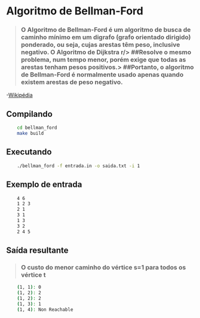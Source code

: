 # Algoritmo de Bellman-Ford
>### O Algoritmo de Bellman-Ford é um algoritmo de busca de caminho mínimo em um digrafo (grafo orientado dirigido) ponderado, ou seja, cujas arestas têm peso, inclusive negativo. O Algoritmo de Dijkstra r/> ##Resolve o mesmo problema, num tempo menor, porém exige que todas as arestas tenham pesos positivos.> ##Portanto, o algoritmo de Bellman-Ford é normalmente usado apenas quando existem arestas de peso negativo.
-[Wikipédia](https://pt.wikipedia.org/wiki/Algoritmo_de_Bellman-Ford)
## Compilando
```bash
    cd bellman_ford
    make build
```

## Executando

```bash
    ./bellman_ford -f entrada.in -o saida.txt -i 1
```

## Exemplo de entrada

```bash
    4 6
    1 2 3
    2 1
    3 1
    1 3
    3 2
    2 4 5
```

## Saída resultante
>### O custo do menor caminho do vértice s=1 para todos os vértice t
```bash
    (1, 1): 0
    (1, 2): 2
    (1, 2): 2
    (1, 3): 1
    (1, 4): Non Reachable
```